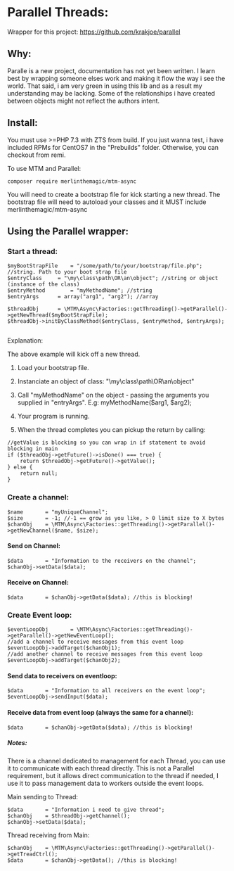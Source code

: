 # Parallel Threads:

Wrapper for this project: https://github.com/krakjoe/parallel

## Why:

Paralle is a new project, documentation has not yet been written. I learn best by wrapping someone elses work and making it flow the way i see the world. That said, i am very green in using this lib and as a result my understanding may be lacking. Some of the relationships i have created between objects might not reflect the authors intent.   

## Install:

You must use >=PHP 7.3 with ZTS from build. If you just wanna test, i have included RPMs for CentOS7 in the "Prebuilds" folder. Otherwise, you can checkout from remi.

To use MTM and Parallel:

```
composer require merlinthemagic/mtm-async

```

You will need to create a bootstrap file for kick starting a new thread.
The bootstrap file will need to autoload your classes and it MUST include merlinthemagic/mtm-async 


## Using the Parallel wrapper:

### Start a thread:


```
$myBootStrapFile	= "/some/path/to/your/bootstrap/file.php"; //string. Path to your boot strap file
$entryClass		= "\my\class\path\OR\an\object"; //string or object (instance of the class)
$entryMethod		= "myMethodName"; //string
$entryArgs		= array("arg1", "arg2"); //array

$threadObj 		= \MTM\Async\Factories::getThreading()->getParallel()->getNewThread($myBootStrapFile);
$threadObj->initByClassMethod($entryClass, $entryMethod, $entryArgs);
			
```

Explanation:

The above example will kick off a new thread.

1) Load your bootstrap file.

2) Instanciate an object of class: "\my\class\path\OR\an\object"

3) Call "myMethodName" on the object - passing the arguments you supplied in "entryArgs". E.g: myMethodName($arg1, $arg2);

4) Your program is running.

5) When the thread completes you can pickup the return by calling:

```
//getValue is blocking so you can wrap in if statement to avoid blocking in main
if ($threadObj->getFuture()->isDone() === true) {
	return $threadObj->getFuture()->getValue();
} else {
	return null;
}
```

### Create a channel:

```
$name		= "myUniqueChannel"; 
$size		= -1; //-1 == grow as you like, > 0 limit size to X bytes
$chanObj	= \MTM\Async\Factories::getThreading()->getParallel()->getNewChannel($name, $size);
```

#### Send on Channel:
```
$data		= "Information to the receivers on the channel";
$chanObj->setData($data);
```

#### Receive on Channel:
```
$data		= $chanObj->getData($data); //this is blocking!
```

### Create Event loop:

```
$eventLoopObj		= \MTM\Async\Factories::getThreading()->getParallel()->getNewEventLoop();
//add a channel to receive messages from this event loop
$eventLoopObj->addTarget($chanObj1);
//add another channel to receive messages from this event loop
$eventLoopObj->addTarget($chanObj2);
```

#### Send data to receivers on eventloop:

```
$data		= "Information to all receivers on the event loop";
$eventLoopObj->sendInput($data);
```

#### Receive data from event loop (always the same for a channel):

```
$data		= $chanObj->getData($data); //this is blocking!
```

##### Notes:

There is a channel dedicated to management for each Thread, you can use it to communicate with each thread directly.
This is not a Parallel requirement, but it allows direct communication to the thread if needed, I use it to pass management data to workers outside the event loops.

Main sending to Thread:

```
$data		= "Information i need to give thread";
$chanObj	= $threadObj->getChannel();
$chanObj->setData($data);
```

Thread receiving from Main:

```
$chanObj	= \MTM\Async\Factories::getThreading()->getParallel()->getTreadCtrl();
$data		= $chanObj->getData(); //this is blocking!
```